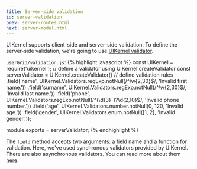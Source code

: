 ```yaml
---
title: Server-side validation
id: server-validation
prev: server-routes.html
next: server-model.html
---
```


UIKernel supports client-side and server-side validation.
To define the server-side validation, we're going to use [UIKernel validator](/docs/validator.html).

`userGrid/validation.js`:
{% highlight javascript %}
const UIKernel = require('uikernel');
// define a validator using UIKernel.createValidator
const serverValidator = UIKernel.createValidator()
  // define validation rules
  .field('name', UIKernel.Validators.regExp.notNull(/^\w{2,30}$/, 'Invalid first name.'))
  .field('surname', UIKernel.Validators.regExp.notNull(/^\w{2,30}$/, 'Invalid last name.'))
  .field('phone', UIKernel.Validators.regExp.notNull(/^(\d{3}-)?\d{2,10}$/, 'Invalid phone number.'))
  .field('age', UIKernel.Validators.number.notNull(0, 120, 'Invalid age.'))
  .field('gender', UIKernel.Validators.enum.notNull([1, 2], 'Invalid gender.'));

module.exports = serverValidator;
{% endhighlight %}

The `field` method accepts two arguments: a field name and a function for validation. Here, we've used
synchronous validators provided by UIKernel. There are also asynchronous validators.
You can read more about them [here](/docs/validator.html).
